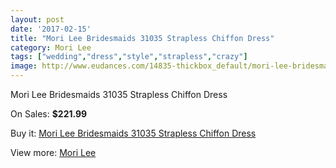 ```yaml
---
layout: post
date: '2017-02-15'
title: "Mori Lee Bridesmaids 31035 Strapless Chiffon Dress"
category: Mori Lee
tags: ["wedding","dress","style","strapless","crazy"]
image: http://www.eudances.com/14835-thickbox_default/mori-lee-bridesmaids-31035-strapless-chiffon-dress.jpg
---
```

Mori Lee Bridesmaids 31035 Strapless Chiffon Dress

On Sales: **$221.99**
<a href="https://www.eudances.com/en/mori-lee/4423-mori-lee-bridesmaids-31035-strapless-chiffon-dress.html"><amp-img layout="responsive" width="600" height="600" src="//www.eudances.com/14835-thickbox_default/mori-lee-bridesmaids-31035-strapless-chiffon-dress.jpg" alt="Mori Lee Bridesmaids 31035 Strapless Chiffon Dress 0" /></a>
<a href="https://www.eudances.com/en/mori-lee/4423-mori-lee-bridesmaids-31035-strapless-chiffon-dress.html"><amp-img layout="responsive" width="600" height="600" src="//www.eudances.com/14839-thickbox_default/mori-lee-bridesmaids-31035-strapless-chiffon-dress.jpg" alt="Mori Lee Bridesmaids 31035 Strapless Chiffon Dress 1" /></a>
<a href="https://www.eudances.com/en/mori-lee/4423-mori-lee-bridesmaids-31035-strapless-chiffon-dress.html"><amp-img layout="responsive" width="600" height="600" src="//www.eudances.com/14838-thickbox_default/mori-lee-bridesmaids-31035-strapless-chiffon-dress.jpg" alt="Mori Lee Bridesmaids 31035 Strapless Chiffon Dress 2" /></a>
<a href="https://www.eudances.com/en/mori-lee/4423-mori-lee-bridesmaids-31035-strapless-chiffon-dress.html"><amp-img layout="responsive" width="600" height="600" src="//www.eudances.com/14837-thickbox_default/mori-lee-bridesmaids-31035-strapless-chiffon-dress.jpg" alt="Mori Lee Bridesmaids 31035 Strapless Chiffon Dress 3" /></a>
<a href="https://www.eudances.com/en/mori-lee/4423-mori-lee-bridesmaids-31035-strapless-chiffon-dress.html"><amp-img layout="responsive" width="600" height="600" src="//www.eudances.com/14836-thickbox_default/mori-lee-bridesmaids-31035-strapless-chiffon-dress.jpg" alt="Mori Lee Bridesmaids 31035 Strapless Chiffon Dress 4" /></a>

Buy it: [Mori Lee Bridesmaids 31035 Strapless Chiffon Dress](https://www.eudances.com/en/mori-lee/4423-mori-lee-bridesmaids-31035-strapless-chiffon-dress.html "Mori Lee Bridesmaids 31035 Strapless Chiffon Dress")

View more: [Mori Lee](https://www.eudances.com/en/65-mori-lee "Mori Lee")